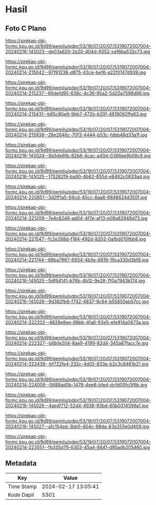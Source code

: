 # Hasil

## Foto C Plano

https://sirekap-obj-formc.kpu.go.id/9d99/pemilu/pdpr/53/19/07/20/07/5319072007004-20240216-145023--de03a620-2e20-404d-9352-cef6ba532c73.jpg

https://sirekap-obj-formc.kpu.go.id/9d99/pemilu/pdpr/53/19/07/20/07/5319072007004-20240214-215042--97f91238-d875-43ce-be16-a22f0147d939.jpg

https://sirekap-obj-formc.kpu.go.id/9d99/pemilu/pdpr/53/19/07/20/07/5319072007004-20240214-215237--86defd95-638c-4c36-95a2-5d20a7598d96.jpg

https://sirekap-obj-formc.kpu.go.id/9d99/pemilu/pdpr/53/19/07/20/07/5319072007004-20240214-215431--b65c80e9-9bb7-472b-b20f-4619092ffe83.jpg

https://sirekap-obj-formc.kpu.go.id/9d99/pemilu/pdpr/53/19/07/20/07/5319072007004-20240214-215938--28e2646c-70f3-4444-b53c-fdbb48d33a1f.jpg

https://sirekap-obj-formc.kpu.go.id/9d99/pemilu/pdpr/53/19/07/20/07/5319072007004-20240216-145024--8b5de6fb-82b6-4cac-a40d-0366ee9b08c8.jpg

https://sirekap-obj-formc.kpu.go.id/9d99/pemilu/pdpr/53/19/07/20/07/5319072007004-20240216-145025--175282f9-ba90-4b82-855d-e8462c0633ad.jpg

https://sirekap-obj-formc.kpu.go.id/9d99/pemilu/pdpr/53/19/07/20/07/5319072007004-20240214-220851--3d2ff1a5-94cd-40cc-8aa8-8846624d350f.jpg

https://sirekap-obj-formc.kpu.go.id/9d99/pemilu/pdpr/53/19/07/20/07/5319072007004-20240214-221209--7e4c8248-ad04-4f7e-af13-e08a82948d73.jpg

https://sirekap-obj-formc.kpu.go.id/9d99/pemilu/pdpr/53/19/07/20/07/5319072007004-20240214-221547--fc2e288d-f184-492d-8202-0afbd010fbb8.jpg

https://sirekap-obj-formc.kpu.go.id/9d99/pemilu/pdpr/53/19/07/20/07/5319072007004-20240214-221744--68ba7967-6934-4b5e-8819-19ca330d3bf8.jpg

https://sirekap-obj-formc.kpu.go.id/9d99/pemilu/pdpr/53/19/07/20/07/5319072007004-20240216-145025--5df64141-b76b-4b12-9e28-7f0a7943b174.jpg

https://sirekap-obj-formc.kpu.go.id/9d99/pemilu/pdpr/53/19/07/20/07/5319072007004-20240216-145026--9d382fb6-f742-4837-9c94-b55650eb57cc.jpg

https://sirekap-obj-formc.kpu.go.id/9d99/pemilu/pdpr/53/19/07/20/07/5319072007004-20240214-222202--4828e8ee-98bb-4fa6-93e5-efe914a0873a.jpg

https://sirekap-obj-formc.kpu.go.id/9d99/pemilu/pdpr/53/19/07/20/07/5319072007004-20240214-222327--b6b1e204-8ae9-4199-82d4-345a87facc7e.jpg

https://sirekap-obj-formc.kpu.go.id/9d99/pemilu/pdpr/53/19/07/20/07/5319072007004-20240214-222439--bf722fe4-232c-4d05-833e-b2c3c8461b21.jpg

https://sirekap-obj-formc.kpu.go.id/9d99/pemilu/pdpr/53/19/07/20/07/5319072007004-20240214-224008--0688ad0b-1478-4ee6-bfed-dcfd05fc0f6b.jpg

https://sirekap-obj-formc.kpu.go.id/9d99/pemilu/pdpr/53/19/07/20/07/5319072007004-20240216-145026--4aedf712-52d4-4938-93bd-60b0314599a1.jpg

https://sirekap-obj-formc.kpu.go.id/9d99/pemilu/pdpr/53/19/07/20/07/5319072007004-20240216-145027--a1c154ed-3bb5-404c-98da-83e255e0d409.jpg

https://sirekap-obj-formc.kpu.go.id/9d99/pemilu/pdpr/53/19/07/20/07/5319072007004-20240214-223551--fb335d79-6303-45a4-8841-d95adb205460.jpg


## Metadata

| Key        | Value               |
| ---------- | ------------------- |
| Time Stamp | 2024-02-17 13:05:41 |
| Kode Dapil | 5301                |



